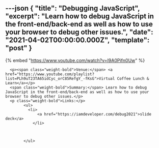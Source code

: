---json
{
  "title": "Debugging JavaScript",
  "excerpt": "Learn how to debug JavaScript in the front-end/back-end as well as how to use your browser to debug other issues.",
  "date": "2021-04-02T00:00:00.000Z",
  "template": "post"
}
---

{% embed "https://www.youtube.com/watch?v=I9A0Pifn0Uw" %}
      
      <p><span class="weight-bold">Venue:</span> <a href="https://www.youtube.com/playlist?list=PLh9uT23TA65idCyc_orC85RefgY_-fKsG">Virtual Coffee Lunch & Learn</a></p>
      <span class="weight-bold">Summary:</span> Learn how to debug JavaScript in the front-end/back-end as well as how to use your browser to debug other issues.</p>
      <p class="weight-bold">Links:</p>
            <ul>
              <li>
                  <a href="https://iamdeveloper.com/debug2021">slide deck</a>
                </li>
              

              
            </ul>
